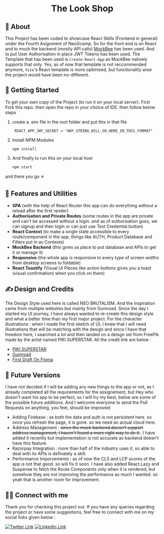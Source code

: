 <h1 align="center">The Look Shop</h1>


## 🙂 About
This Project has been coded to showcase React Skills (Frontend in general) under the Fourth Asignment of NeoGcamp. So for the front end is on React and to mock the backend (mostly API calls) [MockBee](https://mockbee.netlify.app/) has been used. And to put User Authorisation in place JWT Tokens has been used. The Template that has been used is `Create-React-App` as MockBee natively supports that only. Yes, as of now that template is not reccommended anymore, `Vite`'s React template is more optimised, but functionality wise the project would have been no-different.

## 🏁 Getting Started
To get your own copy of the Project (to run it on your local server). First Fork this repo. then open the repo in your choice of IDE. then follow below steps
1. create a .env file in the root folder and put this in that file
    ```
     REACT_APP_JWT_SECRET = "ANY_STRING_WILL_GO_HERE_IN_THIS_FORMAT"
    ```
2. Install NPM Modules
    ```
    npm install
    ```
3. And finally to run this on your local host
    ```
    npm start
    ```
and there you go ✳️
## 🚀 Features and Utilities
- **SPA** (with the help of React Router this app can do everything without a reload after the first render)
- **Authorisation and Private Routes** (some routes in the app are private and can't be accessed without a login. and as of authorisation goes, we can signup and then login or can just use Test Credential button)
- **React Context** (to make a single state accessible to every route/component in the app, things like AUTH, Product Database and Filters put in as Contexts)
- **MockBee Backend** (this gives us place to put database and APIs to get it or manage it)
- **Responsive** (the whole app is responsive to every type of screen widths from desktop screens to foldable)
- **React Toastify** (Visual UI Pieces like action buttons gives you a toast (visual confirmation) when you click on them)

## ✍️ Design and Credits
The Design Style used here is called NEO BRUTALISM. And the inspiration came from multiple websites but mainly from Gumroad. Since the day I started my UI journey, I have always wanted to re-create this design style and what a better time than my first major project. For the character illustrations : when I made the first sketch of UI, I knew that I will need illustrations that will be matching with the design and since I have that freedom here, I searched a lot and then landed on a deisgn set from FreePik made by the artist named PIKI SUPERSTAR. All the credit link are below : 
- [PIKI SUPERSTAR](https://www.freepik.com/author/pikisuperstar)
- [Gumroad](https://gumroad.com/)
- [First Draft On Figma](https://www.figma.com/community/file/1244213181283177424/The-Look-Shop---NEUBRUTALISM)

## 🎈 Future Versions
I have not decided if I will be adding any new things to the app or not, as I already completed all the requirements for the assignement, but Hey who doesn't want his app to be perfect, so I will try my best, below are some of the possible future additions. And I welcome everyone to send the Pull Requests on anything, you feel, should be improved:
- Adding Firebase : as both the data and auth is not persistent here. so once you refresh the page, it is gone. so we need an actual cloud here.
- Address Management : <strike>since the mock backend doesn't support address management, I haven't found a more right way to do it.</strike>. I have added it recently but implementation is not accurate as backend doesn't have this feature.
- Razorpay Integration : more than half of the industry uses it, so able to deal with its APIs is definately a skill.
- Performance Imporvements : as of now the CLS and LCP scores of the app is not that good. so will fix it soon. I have also added React.Lazy and Suspense to fetch the Route Components only when it is rendered, but somehow they are not improving the performance as much I wanted. so yeah that is another room for improvement.
## 🤜🤛 Connect with me
Thank you for checking this project out. If you have any queries regarding the project or have some suggestions, feel free to connect with me on my social links given below :

[![Twitter Link](https://img.shields.io/badge/Twitter-1DA1F2?style=for-the-badge&logo=twitter&logoColor=white)](https://twitter.com/dddddddeeeeevvv)
[![Linkedin Link](https://img.shields.io/badge/LinkedIn-0077B5?style=for-the-badge&logo=linkedin&logoColor=white)](https://www.linkedin.com/in/debasishsahoo1998)